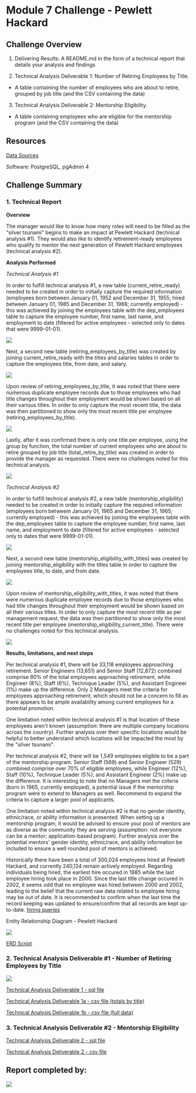 # Module 7 Challenge - Pewlett Hackard

## Challenge Overview

1.  Delivering Results: A README.md in the form of a technical report that details your analysis and findings

2.  Technical Analysis Deliverable 1: Number of Retiring Employees by Title. 
- A table containing the number of employees who are about to retire, grouped by job title (and the CSV containing the data)

3.  Technical Analysis Deliverable 2: Mentorship Eligibility. 
- A table containing employees who are eligible for the mentorship program (and the CSV containing the data)

## Resources

[Data Sources](data)

Software: PostgreSQL, pgAdmin 4

## Challenge Summary

### 1. Technical Report

**Overview**

The manager would like to know how many roles will need to be filled as the “silver tsunami” begins to make an impact at Pewlett Hackard (technical analysis #1). They would also like to identify retirement-ready employees who qualify to mentor the next generation of Pewlett Hackard employees (technical analysis #2). 

**Analysis Performed**

*Technical Analysis #1*

In order to fulfill technical analysis #1, a new table (current_retire_ready) needed to be created in order to initially capture the required information (employees born between January 01, 1952 and December 31, 1955; hired between January 01, 1985 and December 31, 1988; currently employed) - this was achieved by joining the employees table with the dep_employees table to capture the employee number, first name, last name, and employment to date (filtered for active employees - selected only to dates that were 9999-01-01).

![](images/TA1_01.PNG)

Next, a second new table (retiring_employees_by_title) was created by joining current_retire_ready with the titles and salaries tables in order to capture the employees title, from date, and salary. 

![](images/TA1_02.PNG)

Upon review of retiring_employees_by_title, it was noted that there were numerous duplicate employee records due to those employees who had title changes throughout their employment would be shown based on all their various titles. In order to only capture the most recent title, the data was then partitioned to show only the most recent title per employee (retiring_employees_by_title). 

![](images/TA1_03.PNG)

Lastly, after it was confirmed there is only one title per employee, using the group by function, the total number of current employees who are about to retire grouped by job title (total_retire_by_title) was created in order to provide the manager as requested. There were no challenges noted for this technical analysis.

![](images/TA1_04.PNG)

 *Technical Analysis #2*
 
In order to fulfill technical analysis #2, a new table (mentorship_eligibility) needed to be created in order to initially capture the required information (employees born betweem January 01, 1965 and December 31, 1965; currently employed) - this was achieved by joining the employees table with the dep_employees table to capture the employee number, first name, last name, and employment to date (filtered for active employees - selected only to dates that were 9999-01-01).

![](images/TA2_01.PNG)

Next, a second new table (mentorship_eligibility_with_titles) was created by joining mentorship_eligibility with the titles table in order to capture the employees title, to date, and from date.

![](images/TA2_02.PNG)

Upon review of mentorship_eligibility_with_titles, it was noted that there were numerous duplicate employee records due to those employees who had title changes throughout their employment would be shown based on all their various titles. In order to only capture the most recent title as per management request, the data was then partitioned to show only the most recent title per employee (mentorship_eligibility_current_title). There were no challenges noted for this technical analysis.

![](images/TA2_03.PNG)

**Results, limitations, and next steps**

Per technical analysis #1, there will be 33,118 employees approaching retirement. Senior Engineers (13,651) and Senior Staff (12,872) combined comprise 80% of the total employees approaching retirement, while Engineer (8%), Staff (6%), Technique Leader (5%), and Assistant Engineer (1%) make up the difference. Only 2 Managers meet the criteria for employees approaching retirement, which should not be a concern to fill as there appears to be ample availability among current employees for a potential promotion.

One limitation noted within technical analysis #1 is that location of these employees aren't known (assumption: there are multiple company locations across the country). Further analysis over their specific locations would be helpful to better understand which locations will be impacted the most by the "silver tsunami".

Per technical analysis #2, there will be 1,549 employees eligible to be a part of the mentorship program. Senior Staff (569) and Senior Engineer (529) combined comprise over 70% of eligible employees, while Engineer (12%), Staff (10%), Technique Leader (5%), and Assistant Engineer (2%) make up the difference. It is interesting to note that no Managers met the criteria (born in 1965, currently employed), a potential issue if the mentorship program were to extend to Managers as well. Recommend to expand the criteria to capture a larger pool of applicants.

One limitation noted within technical analysis #2 is that no gender identity, ethnic/race, or ability information is presented. When setting up a mentorship program, it would be advised to ensure your pool of mentors are as diverse as the community they are serving (assumption: not everyone can be a mentor; application-based program). Further analysis over the potential mentors' gender identity, ethnic/race, and ability information be included to ensure a well rounded pool of mentors is achieved.

Historically there have been a total of 300,024 employees hired at Pewlett Hackard, and currently 240,124 remain actively employed. Regarding individuals being hired, the earliest hire occured in 1985 while the last employee hiring took place in 2000. Since the last title change occured in 2002, it seems odd that no employee was hired between 2000 and 2002, leading to the belief that the current raw data related to employee hiring may be out of date. It is recommended to confirm when the last time the record keeping was updated to ensure/confirm that all records are kept up-to-date. [hiring queries](queries/hiring.sql)

Entity Relationship Diagram - Pewlett Hackard

![](images/PW_ERD.png)

[ERD Script](queries/ERD%20script.txt)

### 2. Technical Analysis Deliverable #1 - Number of Retiring Employees by Title

![](images/about_to_retire.PNG)

[Technical Analysis Deliverable 1 - sql file](queries/tech_analysis_1.sql)

[Technical Analysis Deliverable 1a - csv file (totals by title)](data/technical_analysis_deliverable_1_totals_by_title.csv)

[Technical Analysis Deliverable 1b - csv file (full data)](data/technical_analysis_deliverable_1.csv)

### 3. Technical Analysis Deliverable #2 - Mentorship Eligibility

[Technical Analysis Deliverable 2 - sql file](queries/tech_analysis_2.sql)

[Technical Analysis Deliverable 2 - csv file](data/technical_analysis_deliverable_2.csv)

## Report completed by:
![](images/sal.PNG)
